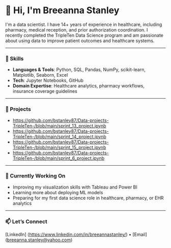 # 👋 Hi, I'm Breeanna Stanley

I'm a data scientist. I have 14+ years of experience in healthcare, including pharmacy, medical reception, and prior authorization coordination. I recently completed the TripleTen Data Science program and am passionate about using data to improve patient outcomes and healthcare systems.

---

### 🧠 Skills
- **Languages & Tools**: Python, SQL, Pandas, NumPy, scikit-learn, Matplotlib, Seaborn, Excel
- **Tech**: Jupyter Notebooks, GitHub
- **Domain Expertise**: Healthcare analytics, pharmacy workflows, insurance coverage guidelines

---

### 💼 Projects
- https://github.com/bstanley87/Data-projects-TripleTen-/blob/main/sprint_13_project.ipynb
- https://github.com/bstanley87/Data-projects-TripleTen-/blob/main/sprint_14_project.ipynb
- https://github.com/bstanley87/Data-projects-TripleTen-/blob/main/sprint_15_project.ipynb
- https://github.com/bstanley87/Data-projects-TripleTen-/blob/main/sprint_6_project.ipynb

---

### 🚀 Currently Working On
- Improving my visualization skills with Tableau and Power BI
- Learning more about deploying ML models
- Preparing for my first data science role in healthcare, pharmacy, or EHR analytics

---

### 📫 Let’s Connect
[LinkedIn] (https://www.linkedin.com/in/breeannastanley/) • [Email] (breeanna.stanley@yahoo.com)
